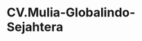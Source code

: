 # CV.Mulia-Globalindo-Sejahtera
<!DOCTYPE html>
<html lang="id">
<head>
    <meta charset="UTF-8">
    <meta name="viewport" content="width=device-width, initial-scale=1.0">
    <meta name="description" content="CV. Mulia Globalindo Sejahtera - Penyedia bahan bangunan berkualitas di Malang.">
    <title>CV. Mulia Globalindo Sejahtera</title>
    <link href="https://fonts.googleapis.com/css2?family=Roboto:wght@400;700&display=swap" rel="stylesheet"> <!-- Menambahkan font Roboto -->
    <style>
        /* Reset CSS untuk menghilangkan margin dan padding default */
        * {
            margin: 0;
            padding: 0;
            box-sizing: border-box; /* Mengatur box model */
        }

        /* Gaya untuk body */
        body {
            background: linear-gradient(to right, #007BFF, #FFFFFF); /* Latar belakang biru dan putih */
            font-family: 'Roboto', sans-serif; /* Menggunakan font Roboto */
        }

        /* Gaya untuk header */
        header {
            text-align: center; /* Menyelaraskan teks ke tengah */
            padding: 20px; /* Padding di dalam header */
        }

        /* Gaya untuk judul dengan gradiasi hitam dan putih */
        .gradient-text {
            background: linear-gradient(to right, #000000, #FFFFFF); /* Gradiasi hitam dan putih */
            -webkit-background-clip: text; /* Memotong latar belakang untuk teks */
            -webkit-text-fill-color: transparent; /* Mengisi warna teks dengan transparan */
            font-size: 2.5em; /* Ukuran font */
            margin: 0; /* Menghilangkan margin */
        }

        /* Garis pembatas di bawah header */
        .divider {
            height: 2px; /* Tinggi garis */
            background: #007BFF; /* Warna garis */
            margin: 20px 0; /* Margin atas dan bawah */
        }

        /* Gaya untuk kontainer utama */
        .container {
            display: flex; /* Menggunakan flexbox untuk layout */
            justify-content: space-between; /* Mengatur spasi antar elemen */
            padding: 20px; /* Padding di dalam kontainer */
        }

        /* Gaya untuk item dalam kontainer */
        .item {
            background: linear-gradient(to bottom right, #e0e0e0, #ffffff); /* Warna latar belakang item dengan gradiasi */
            padding: 15px; /* Padding di dalam item */
            margin: 10px; /* Margin antar item */
            flex: 1; /* Membuat item fleksibel */
            text-align: center; /* Menyelaraskan teks ke tengah */
            border-radius: 5px; /* Sudut melengkung */
        }

        /* Gaya untuk teks */
        .text {
            line-height: 1.5; /* Mengatur tinggi baris untuk teks */
            font-size: 16px; /* Ukuran font */
            color: #333; /* Warna teks */
            text-align: justify; /* Rata kanan-kiri */
        }

        /* Gaya untuk gambar */
        .item img {
            max-width: 100%; /* Membuat gambar responsif */
            height: auto; /* Menjaga rasio aspek gambar */
            border-radius: 5px; /* Sudut melengkung pada gambar */
            margin-bottom: 10px; /* Jarak antara gambar dan teks */
            width: 300px; /* Atur lebar gambar sesuai kebutuhan */
        }

        /* Gaya untuk gambar di header */
        header img {
            display: none; /* Menghilangkan gambar di header */
        }

        /* Gaya untuk teks Visi dan Misi */
        .vision-mission {
            text-align: justify; /* Rata kiri untuk Visi dan Misi */
        }
    </style>
</head>
<body>
    <header>
        <h1 class="gradient-text">Selamat Datang di CV. Mulia Globalindo Sejahtera</h1>
        <div class="divider"></div> <!-- Garis pembatas -->
    </header>
    
    <div class="container">
        <div class="item">
            <h2>Profil Perusahaan</h2>
            <img src="yyyyy.jpeg" alt="Image" height="42" width="42">
            <p class="text">CV. Globalindo Sejahtera adalah perusahaan yang bergerak sebagai distributor bahan bangunan di Malang. Perusahaan ini fokus pada penyediaan produk berkualitas tinggi dan layanan pelanggan yang responsif, serta berkomitmen untuk berkontribusi pada pembangunan infrastruktur yang berkelanjutan.</p>
            <p class="text">Berkembang sebagai bidang usaha distributor bahan bangunan</p>
            <strong class="vision-mission">VISI</strong>
            <p class="text vision-mission">untuk menjadi perusahaan distributor terbaik yang mengedepankan kualitas integritas dan profesionalisme</p>
            <strong class="vision-mission">MISI</strong>
            <p class="text vision-mission">Menjadi perusahaan yang paling unggul dalam setiap sektor (kualitas, distribusi dan inovasi)</p>
        </div>
        <div class="item">
            <h2>Produk</h2>
            <img src="https://th.bing.com/th/id/R.425cde2d61504e686db1c620d4db21de?rik=iX18rTDBXyyriw&riu=http%3a%2f%2fwww.rolledsteelsheet.com%2fphoto%2fps33678554-industrial_building_bright_surface_stainless_steel_u_channels_40x20x3mm.jpg&ehk=gtFGkbnfVPL8kp%2f8dhpeONEJJjDrhO%2bN1YG2xRWtf2Y%3d&risl=&pid=ImgRaw&r=0" alt="Deskripsi Item 2">
            <p class="text">Deskripsi singkat tentang item 2.</p>
        </div>
        <div class="item">
            <h2>Lokasi</h2>
            <img src="ttttt.png" alt="Lokasi">
            <p class="text">Alfamart, Jl. Raya Klampok RT4 RW 4 (timur, Klampok, Kec. Singosari, Kabupaten Malang, Jawa Timur 65153)</p>
        </div>
    </div>
</body>
</html>
